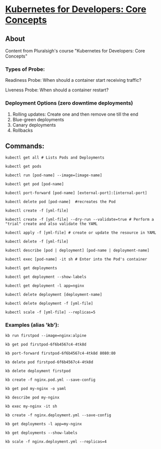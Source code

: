 # [Kubernetes for Developers: Core Concepts](https://app.pluralsight.com/library/courses/bea52e4a-38de-4ba1-8aa4-7787e2edb9a6/table-of-contents)

## About

Content from Pluralsigh's course "Kubernetes for Developers: Core Concepts"

### Types of Probe:

Readiness Probe: When should a container start receiving traffic?

Liveness Probe: When should a container restart?

### Deployment Options (zero downtime deployments)

1. Rolling updates: Create one and then remove one till the end
2. Blue-green deployments
3. Canary deployments
4. Rollbacks

## Commands:

    kubectl get all # Lists Pods and Deployments

    kubectl get pods

    kubectl run [pod-name] --image=[image-name]

    kubectl get pod [pod-name]

    kubectl port-forward [pod-name] [external-port]:[internal-port]

    kubectl delete pod [pod-name]  #recreates the Pod

    kubectl create -f [yml-file]

    kubectl create -f [yml-file] --dry-run --validate=true # Perform a "trial" create and also validate the YAML

    kubectl apply -f [yml-file] # create or update the resource in YAML

    kubectl delete -f [yml-file]

    kubectl describe [pod | deployment] [pod-name | deployment-name]

    kubectl exec [pod-name] -it sh # Enter into the Pod's container

    kubectl get deployments

    kubectl get deployment --show-labels

    kubectl get deployment -l app=nginx

    kubectl delete deployment [deployment-name]

    kubectl delete deployment -f [yml-file]

    kubectl scale -f [yml-file] --replicas=5

### Examples (alias 'kb'):

    kb run firstpod --image=nginx:alpine

    kb get pod firstpod-6f6b4567c4-4tk8d

    kb port-forward firstpod-6f6b4567c4-4tk8d 8080:80

    kb delete pod firstpod-6f6b4567c4-4tk8d

    kb delete deployment firstpod

    kb create -f nginx.pod.yml --save-config

    kb get pod my-nginx -o yaml

    kb describe pod my-nginx

    kb exec my-nginx -it sh

    kb create -f nginx.deployment.yml --save-config

    kb get deployments -l app=my-nginx

    kb get deployments --show-labels

    kb scale -f nginx.deployment.yml --replicas=4





